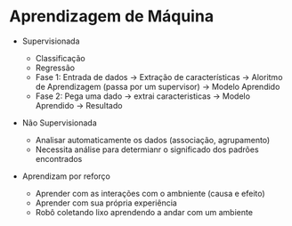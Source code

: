 # Aprendizagem de Máquina

- Supervisionada
  - Classificação
  - Regressão
  - Fase 1: Entrada de dados -> Extração de características -> Aloritmo de Aprendizagem (passa por um supervisor) -> Modelo Aprendido
  - Fase 2: Pega uma dado -> extrai caracteristicas -> Modelo Aprendido -> Resultado
- Não Supervisionada
  - Analisar automaticamente os dados (associação, agrupamento)
  - Necessita análise para determianr o significado dos padrões encontrados

- Aprendizam por reforço
  - Aprender com as interações com o ambniente (causa e efeito)
  - Aprender com sua própria experiência
  - Robô coletando lixo aprendendo a andar com um ambiente
